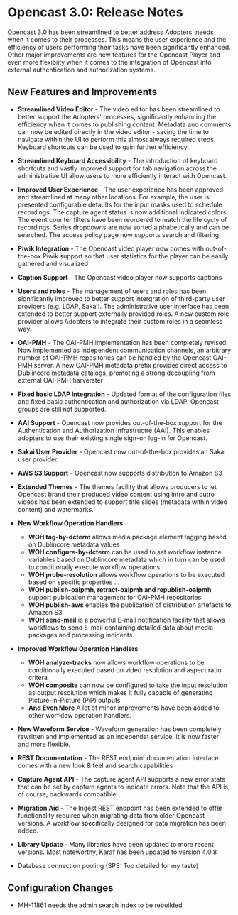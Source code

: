 Opencast 3.0: Release Notes
============================

Opencast 3.0 has been streamlined to better address Adopters' needs when it comes to their processes. This means
the user experience and the efficiency of users performing their tasks have been significantly enhanced.
Other major improvements are new features for the Opencast Player and even more flexibiity when it comes to the
integration of Opencast into external authentication and authorization systems.

New Features and Improvements
-----------------------------

  - **Streamlined Video Editor** - The video editor has been streamlined to better support the Adopters' processes,
    significantly enhancing the efficiency when it comes to publishing content. Metadata and comments can now be edited
    directly in the video editor - saving the time to navigate within the UI to perform this almost always required
    steps. Keyboard shortcuts can be used to gain further efficiency.

  - **Streamlined Keyboard Accessibility** - The introduction of keyboard shortcuts and vastly improved support for
    tab navigation across the administrative UI allow users to more efficiently interact with Opencast.

  - **Improved User Experience** - The user experience has been approved and streamlined at many other locations. For
    example, the user is presented configurable defaults for the input masks used to schedule recordings. The capture
    agent status is now additional indicated colors. The event counter filters have been reordered to match the life
    cycly of recordings. Series dropdowns are now sorted alphabetically and can be searched. The access policy page now
    supports search and filtering.
  
  - **Piwik Integration** - The Opencast video player now comes with out-of-the-box Piwik support so that user
    statistics for the player can be easily gathered and visualized

  - **Caption Support** - The Opencast video player now supports captions

  - **Users and roles** - The management of users and roles has been significantly improved to better support
    intergration of third-party user providers (e.g. LDAP, Sakai). The administrative user interface has been 
    extended to better support externally provided roles. A new custom role provider allows Adopters to integrate
    their custom roles in a seamless way.
  
  - **OAI-PMH** - The OAI-PMH implementation has been completely revised. Now implemented as independent communication
    channels, an arbitrary number of OAI-PMH repositories can be handled by the Opencast OAI-PMH server.
    A new OAI-PMH metadata prefix provides direct access to Dublincore metadata catalogs, promoting a strong decoupling
    from external OAI-PMH harverster

  - **Fixed basic LDAP Integration** - Updated format of the configuration files and fixed basic authentication and
    authorization via LDAP. Opencast groups are still not supported.

  - **AAI Support** - Opencast now provides out-of-the-box support for the Authentication and Authorization
    Infrastructre (AAI). This enables adopters to use their existing single sign-on log-in for Opencast.

  - **Sakai User Provider** - Opencast now out-of-the-box provides an Sakai user provider.

  - **AWS S3 Support** - Opencast now supports distribution to Amazon S3

  - **Extended Themes** - The themes facility that allows producers to let Opencast brand their produced video content
    using intro and outro videos has been extended to support title slides (metadata within video content) and
    watermarks.
  
  - **New Workflow Operation Handlers**
    - **WOH tag-by-dcterm** allows media package element tagging based on Dublincore metadata values
    - **WOH configure-by-dcterm** can be used to set workflow instance variables based on Dublincore metadata which in
      turn can be used to conditionally execute workflow operations
    - **WOH probe-resolution** allows workflow operations to be executed based on specific properties ...
    - **WOH publish-oaipmh, retract-oaipmh and republish-oaipmh** support publication management for OAI-PMH
      repositories
    - **WOH publish-aws** enables the publication of distribution artefacts to Amazon S3
    - **WOH send-mail** is a powerful E-mail notification facility that allows workflows to send E-mail containing
      detailed data about media packages and processing incidents
  - **Improved Workflow Operation Handlers**
    - **WOH analyze-tracks** now allows workflow operations to be conditionally executed based on video resolution
      and aspect ratio critera
    - **WOH composite** can now be configured to take the input resolution as output resolution which makes it
      fully capable of generating Picture-in-Picture (PiP) outputs
    - **And Even More** A lot of minor improvements have been added to other worfklow operation handlers.

  - **New Waveform Service** - Waveform generation has been completely rewritten and implemented as an independet
     service. It is now faster and more flexible.

  - **REST Documentation** - The REST endpoint documentation interface comes with a new look & feel and search
    capabilities

  - **Capture Agent API** - The capture agent API supports a new error state that can be set by capture agents
    to indicate errors. Note that the API is, of course, backwards compatible.

  - **Migration Aid** - The Ingest REST endpoint has been extended to offer functionality required when migrating
    data from older Opencast versions. A workflow specifically designed for data migration has been added.

  - **Library Update** - Many libraries have been updated to more recent versions. Most noteworthy, Karaf has
    been updated to version 4.0.8


- Database connection pooling (SPS: Too detailed for my taste)


Configuration Changes
---------------------

- MH-11861 needs the admin search index to be rebuilded
